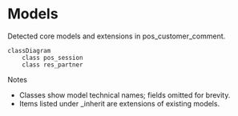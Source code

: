 # Models

Detected core models and extensions in pos_customer_comment.

```mermaid
classDiagram
    class pos_session
    class res_partner
```

Notes
- Classes show model technical names; fields omitted for brevity.
- Items listed under _inherit are extensions of existing models.
